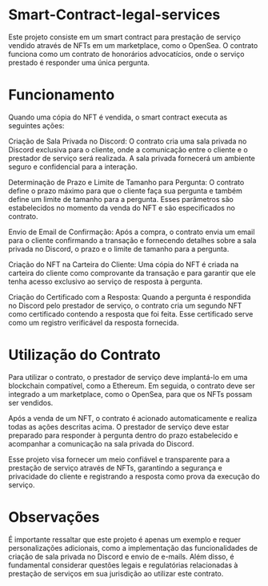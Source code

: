 # Smart-Contract-legal-services
Este projeto consiste em um smart contract para prestação de serviço vendido através de NFTs em um marketplace, como o OpenSea. O contrato funciona como um contrato de honorários advocatícios, onde o serviço prestado é responder uma única pergunta.

# Funcionamento
Quando uma cópia do NFT é vendida, o smart contract executa as seguintes ações:

Criação de Sala Privada no Discord: O contrato cria uma sala privada no Discord exclusiva para o cliente, onde a comunicação entre o cliente e o prestador de serviço será realizada. A sala privada fornecerá um ambiente seguro e confidencial para a interação.

Determinação de Prazo e Limite de Tamanho para Pergunta: O contrato define o prazo máximo para que o cliente faça sua pergunta e também define um limite de tamanho para a pergunta. Esses parâmetros são estabelecidos no momento da venda do NFT e são especificados no contrato.

Envio de Email de Confirmação: Após a compra, o contrato envia um email para o cliente confirmando a transação e fornecendo detalhes sobre a sala privada no Discord, o prazo e o limite de tamanho para a pergunta.

Criação do NFT na Carteira do Cliente: Uma cópia do NFT é criada na carteira do cliente como comprovante da transação e para garantir que ele tenha acesso exclusivo ao serviço de resposta à pergunta.

Criação do Certificado com a Resposta: Quando a pergunta é respondida no Discord pelo prestador de serviço, o contrato cria um segundo NFT como certificado contendo a resposta que foi feita. Esse certificado serve como um registro verificável da resposta fornecida.

# Utilização do Contrato
Para utilizar o contrato, o prestador de serviço deve implantá-lo em uma blockchain compatível, como a Ethereum. Em seguida, o contrato deve ser integrado a um marketplace, como o OpenSea, para que os NFTs possam ser vendidos.

Após a venda de um NFT, o contrato é acionado automaticamente e realiza todas as ações descritas acima. O prestador de serviço deve estar preparado para responder à pergunta dentro do prazo estabelecido e acompanhar a comunicação na sala privada do Discord.

Esse projeto visa fornecer um meio confiável e transparente para a prestação de serviço através de NFTs, garantindo a segurança e privacidade do cliente e registrando a resposta como prova da execução do serviço.

# Observações
É importante ressaltar que este projeto é apenas um exemplo e requer personalizações adicionais, como a implementação das funcionalidades de criação de sala privada no Discord e envio de e-mails. Além disso, é fundamental considerar questões legais e regulatórias relacionadas à prestação de serviços em sua jurisdição ao utilizar este contrato.
